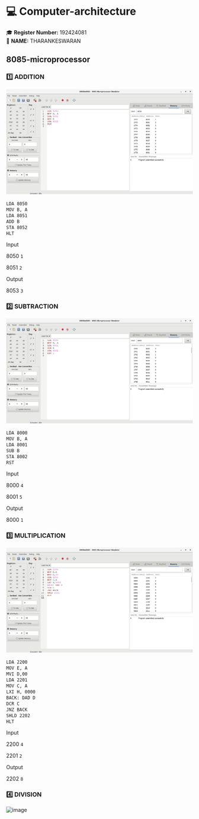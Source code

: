 # 💻 Computer-architecture
🎓 **Register Number:** 192424081  
🤗 **NAME:** THARANKESWARAN 
## 8085-microprocessor

### 1️⃣ ADDITION
![i](ADDITION.jpg)
```assembly
LDA 8050  
MOV B, A  
LDA 8051  
ADD B  
STA 8052  
HLT  
```
Input 

8050 `1`
      
8051 `2`

Output 

8053 `3`
### 2️⃣ SUBTRACTION
![image](SUBTRACTION.jpg)

```assembly
LDA 8000
MOV B, A
LDA 8001
SUB B
STA 8002
RST
```
Input 

8000 `4`

8001 `5`

Output 

8000 `1`

### 3️⃣ MULTIPLICATION
![image](MULTIPLICATION.jpg)

```assembly
LDA 2200
MOV E, A
MVI D,00
LDA 2201
MOV C, A
LXI H, 0000
BACK: DAD D
DCR C
JNZ BACK
SHLD 2202
HLT
```
Input 

2200 `4`

2201 `2`

Output 

2202 `8`


### 4️⃣ DIVISION
![image](DIVISION.jpg)
